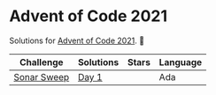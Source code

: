 # Advent of Code 2021

Solutions for [Advent of Code 2021](https://adventofcode.com/2021). 🎄

| Challenge                                          | Solutions        | Stars | Language |
|----------------------------------------------------|------------------|-------|----------|
| [Sonar Sweep](https://adventofcode.com/2021/day/1) | [Day 1](Day%201) |       | Ada      |